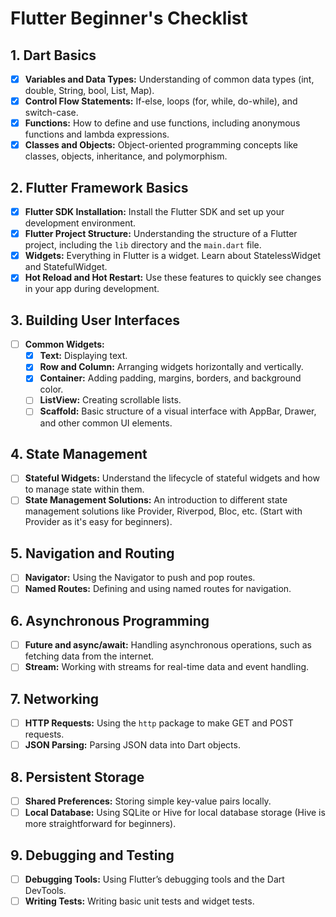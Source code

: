 # Flutter Beginner's Checklist

## 1. Dart Basics
- [x] **Variables and Data Types:** Understanding of common data types (int, double, String, bool, List, Map).
- [x] **Control Flow Statements:** If-else, loops (for, while, do-while), and switch-case.
- [x] **Functions:** How to define and use functions, including anonymous functions and lambda expressions.
- [x] **Classes and Objects:** Object-oriented programming concepts like classes, objects, inheritance, and polymorphism.

## 2. Flutter Framework Basics
- [x] **Flutter SDK Installation:** Install the Flutter SDK and set up your development environment.
- [X] **Flutter Project Structure:** Understanding the structure of a Flutter project, including the `lib` directory and the `main.dart` file.
- [x] **Widgets:** Everything in Flutter is a widget. Learn about StatelessWidget and StatefulWidget.
- [x] **Hot Reload and Hot Restart:** Use these features to quickly see changes in your app during development.

## 3. Building User Interfaces
- [ ] **Common Widgets:** 
  - [x] **Text:** Displaying text.
  - [x] **Row and Column:** Arranging widgets horizontally and vertically.
  - [x] **Container:** Adding padding, margins, borders, and background color.
  - [ ] **ListView:** Creating scrollable lists.
  - [ ] **Scaffold:** Basic structure of a visual interface with AppBar, Drawer, and other common UI elements.

## 4. State Management
- [ ] **Stateful Widgets:** Understand the lifecycle of stateful widgets and how to manage state within them.
- [ ] **State Management Solutions:** An introduction to different state management solutions like Provider, Riverpod, Bloc, etc. (Start with Provider as it's easy for beginners).

## 5. Navigation and Routing
- [ ] **Navigator:** Using the Navigator to push and pop routes.
- [ ] **Named Routes:** Defining and using named routes for navigation.

## 6. Asynchronous Programming
- [ ] **Future and async/await:** Handling asynchronous operations, such as fetching data from the internet.
- [ ] **Stream:** Working with streams for real-time data and event handling.

## 7. Networking
- [ ] **HTTP Requests:** Using the `http` package to make GET and POST requests.
- [ ] **JSON Parsing:** Parsing JSON data into Dart objects.

## 8. Persistent Storage
- [ ] **Shared Preferences:** Storing simple key-value pairs locally.
- [ ] **Local Database:** Using SQLite or Hive for local database storage (Hive is more straightforward for beginners).

## 9. Debugging and Testing
- [ ] **Debugging Tools:** Using Flutter’s debugging tools and the Dart DevTools.
- [ ] **Writing Tests:** Writing basic unit tests and widget tests.
